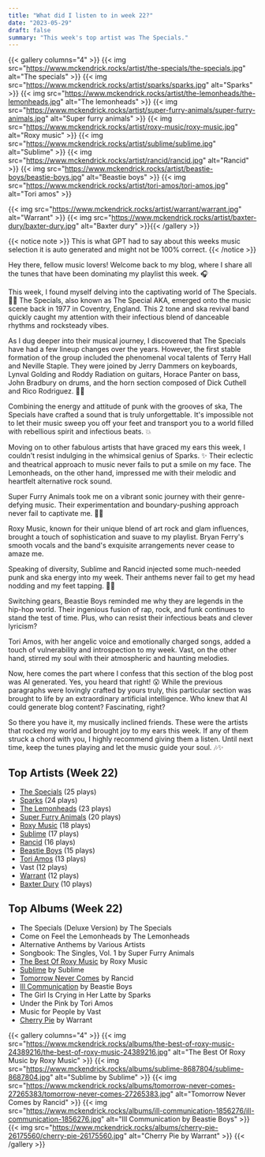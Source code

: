 ```yaml
---
title: "What did I listen to in week 22?"
date: "2023-05-29"
draft: false
summary: "This week's top artist was The Specials."
---
```


{{< gallery columns="4" >}}
{{< img src="https://www.mckendrick.rocks/artist/the-specials/the-specials.jpg" alt="The specials" >}}
{{< img src="https://www.mckendrick.rocks/artist/sparks/sparks.jpg" alt="Sparks" >}}
{{< img src="https://www.mckendrick.rocks/artist/the-lemonheads/the-lemonheads.jpg" alt="The lemonheads" >}}
{{< img src="https://www.mckendrick.rocks/artist/super-furry-animals/super-furry-animals.jpg" alt="Super furry animals" >}}
{{< img src="https://www.mckendrick.rocks/artist/roxy-music/roxy-music.jpg" alt="Roxy music" >}}
{{< img src="https://www.mckendrick.rocks/artist/sublime/sublime.jpg" alt="Sublime" >}}
{{< img src="https://www.mckendrick.rocks/artist/rancid/rancid.jpg" alt="Rancid" >}}
{{< img src="https://www.mckendrick.rocks/artist/beastie-boys/beastie-boys.jpg" alt="Beastie boys" >}}
{{< img src="https://www.mckendrick.rocks/artist/tori-amos/tori-amos.jpg" alt="Tori amos" >}}

{{< img src="https://www.mckendrick.rocks/artist/warrant/warrant.jpg" alt="Warrant" >}}
{{< img src="https://www.mckendrick.rocks/artist/baxter-dury/baxter-dury.jpg" alt="Baxter dury" >}}{{< /gallery >}}

{{< notice note >}}
This is what GPT had to say about this weeks music selection it is auto generated and might not be 100% correct.
{{< /notice >}}

Hey there, fellow music lovers! Welcome back to my blog, where I share all the tunes that have been dominating my playlist this week. 🎧

This week, I found myself delving into the captivating world of The Specials. 🕺🏼 The Specials, also known as The Special AKA, emerged onto the music scene back in 1977 in Coventry, England. This 2 tone and ska revival band quickly caught my attention with their infectious blend of danceable rhythms and rocksteady vibes.

As I dug deeper into their musical journey, I discovered that The Specials have had a few lineup changes over the years. However, the first stable formation of the group included the phenomenal vocal talents of Terry Hall and Neville Staple. They were joined by Jerry Dammers on keyboards, Lynval Golding and Roddy Radiation on guitars, Horace Panter on bass, John Bradbury on drums, and the horn section composed of Dick Cuthell and Rico Rodriguez. 🎺🎷

Combining the energy and attitude of punk with the grooves of ska, The Specials have crafted a sound that is truly unforgettable. It's impossible not to let their music sweep you off your feet and transport you to a world filled with rebellious spirit and infectious beats. 💥

Moving on to other fabulous artists that have graced my ears this week, I couldn't resist indulging in the whimsical genius of Sparks. ✨ Their eclectic and theatrical approach to music never fails to put a smile on my face. The Lemonheads, on the other hand, impressed me with their melodic and heartfelt alternative rock sound.

Super Furry Animals took me on a vibrant sonic journey with their genre-defying music. Their experimentation and boundary-pushing approach never fail to captivate me. 🐻🎶

Roxy Music, known for their unique blend of art rock and glam influences, brought a touch of sophistication and suave to my playlist. Bryan Ferry's smooth vocals and the band's exquisite arrangements never cease to amaze me.

Speaking of diversity, Sublime and Rancid injected some much-needed punk and ska energy into my week. Their anthems never fail to get my head nodding and my feet tapping. 🤘🏼

Switching gears, Beastie Boys reminded me why they are legends in the hip-hop world. Their ingenious fusion of rap, rock, and funk continues to stand the test of time. Plus, who can resist their infectious beats and clever lyricism?

Tori Amos, with her angelic voice and emotionally charged songs, added a touch of vulnerability and introspection to my week. Vast, on the other hand, stirred my soul with their atmospheric and haunting melodies.

Now, here comes the part where I confess that this section of the blog post was AI generated. Yes, you heard that right! 😮 While the previous paragraphs were lovingly crafted by yours truly, this particular section was brought to life by an extraordinary artificial intelligence. Who knew that AI could generate blog content? Fascinating, right?

So there you have it, my musically inclined friends. These were the artists that rocked my world and brought joy to my ears this week. If any of them struck a chord with you, I highly recommend giving them a listen. Until next time, keep the tunes playing and let the music guide your soul. 🎶✨

## Top Artists (Week 22)

- [The Specials](https://www.mckendrick.rocks/artist/the-specials/) (25 plays)
- [Sparks](https://www.mckendrick.rocks/artist/sparks/) (24 plays)
- [The Lemonheads](https://www.mckendrick.rocks/artist/the-lemonheads/) (23 plays)
- [Super Furry Animals](https://www.mckendrick.rocks/artist/super-furry-animals/) (20 plays)
- [Roxy Music](https://www.mckendrick.rocks/artist/roxy-music/) (18 plays)
- [Sublime](https://www.mckendrick.rocks/artist/sublime/) (17 plays)
- [Rancid](https://www.mckendrick.rocks/artist/rancid/) (16 plays)
- [Beastie Boys](https://www.mckendrick.rocks/artist/beastie-boys/) (15 plays)
- [Tori Amos](https://www.mckendrick.rocks/artist/tori-amos/) (13 plays)
- Vast (12 plays)
- [Warrant](https://www.mckendrick.rocks/artist/warrant/) (12 plays)
- [Baxter Dury](https://www.mckendrick.rocks/artist/baxter-dury/) (10 plays)


## Top Albums (Week 22)

- The Specials (Deluxe Version) by The Specials
- Come on Feel the Lemonheads by The Lemonheads
- Alternative Anthems by Various Artists
- Songbook: The Singles, Vol. 1 by Super Furry Animals
- [The Best Of Roxy Music](https://www.mckendrick.rocks/albums/the-best-of-roxy-music-24389216/) by Roxy Music
- [Sublime](https://www.mckendrick.rocks/albums/sublime-8687804/) by Sublime
- [Tomorrow Never Comes](https://www.mckendrick.rocks/albums/tomorrow-never-comes-27265383/) by Rancid
- [Ill Communication](https://www.mckendrick.rocks/albums/ill-communication-1856276/) by Beastie Boys
- The Girl Is Crying in Her Latte by Sparks
- Under the Pink by Tori Amos
- Music for People by Vast
- [Cherry Pie](https://www.mckendrick.rocks/albums/cherry-pie-26175560/) by Warrant


{{< gallery columns="4" >}}
{{< img src="https://www.mckendrick.rocks/albums/the-best-of-roxy-music-24389216/the-best-of-roxy-music-24389216.jpg" alt="The Best Of Roxy Music by Roxy Music" >}}
{{< img src="https://www.mckendrick.rocks/albums/sublime-8687804/sublime-8687804.jpg" alt="Sublime by Sublime" >}}
{{< img src="https://www.mckendrick.rocks/albums/tomorrow-never-comes-27265383/tomorrow-never-comes-27265383.jpg" alt="Tomorrow Never Comes by Rancid" >}}
{{< img src="https://www.mckendrick.rocks/albums/ill-communication-1856276/ill-communication-1856276.jpg" alt="Ill Communication by Beastie Boys" >}}
{{< img src="https://www.mckendrick.rocks/albums/cherry-pie-26175560/cherry-pie-26175560.jpg" alt="Cherry Pie by Warrant" >}}
{{< /gallery >}}